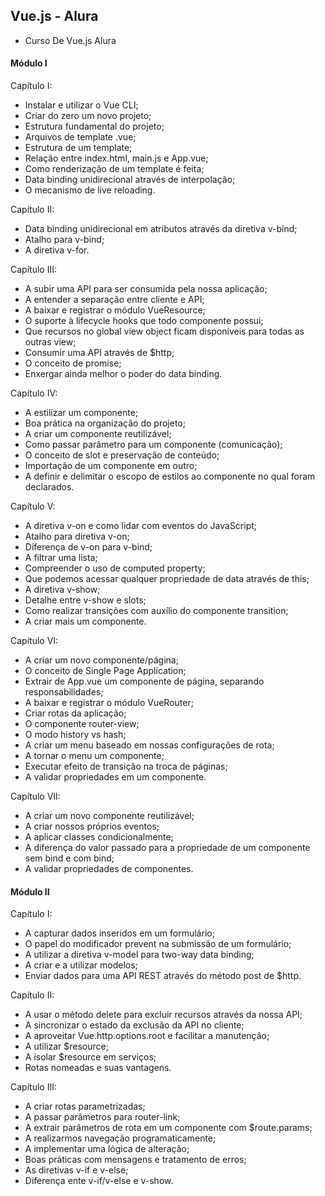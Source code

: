## Vue.js - Alura

- Curso De Vue.js Alura

#### Módulo I
<p>Capítulo I:</p>
    <ul>
        <li> Instalar e utilizar o Vue CLI; </li>
        <li> Criar do zero um novo projeto; </li>
        <li> Estrutura fundamental do projeto; </li>
        <li> Arquivos de template .vue; </li>
        <li> Estrutura de um template; </li>
        <li> Relação entre index.html, main.js e App.vue; </li>
        <li> Como renderização de um template é feita; </li>
        <li> Data binding unidirecional através de interpolação; </li>
        <li> O mecanismo de live reloading. </li>
    </ul>

<p>Capítulo II:</p>
    <ul>
        <li> Data binding unidirecional em atributos através da diretiva v-bind; </li>
        <li> Atalho para v-bind; </li>
        <li> A diretiva v-for. </li>
    </ul>

<p>Capítulo III:</p>
    <ul>
        <li> A subir uma API para ser consumida pela nossa aplicação; </li>
        <li> A entender a separação entre cliente e API; </li>
        <li> A baixar e registrar o módulo VueResource; </li>
        <li> O suporte à lifecycle hooks que todo componente possui; </li>
        <li> Que recursos no global view object ficam disponíveis para todas as outras view; </li>
        <li> Consumir uma API através de $http; </li>
        <li> O conceito de promise; </li>
        <li> Enxergar ainda melhor o poder do data binding. </li>
    </ul>

<p>Capítulo IV:</p>
    <ul>
        <li> A estilizar um componente; </li>
        <li> Boa prática na organização do projeto; </li>
        <li> A criar um componente reutilizável; </li>
        <li> Como passar parâmetro para um componente (comunicação); </li>
        <li> O conceito de slot e preservação de conteúdo; </li>
        <li> Importação de um componente em outro; </li>
        <li> A definir e delimitar o escopo de estilos ao componente no qual foram declarados. </li>  
    </ul>

<p>Capítulo V:</p>
    <ul>
        <li> A diretiva v-on e como lidar com eventos do JavaScript; </li>
        <li> Atalho para diretiva v-on; </li>
        <li> Diferença de v-on para v-bind; </li>
        <li> A filtrar uma lista; </li>
        <li> Compreender o uso de computed property; </li>
        <li> Que podemos acessar qualquer propriedade de data através de this; </li>
        <li> A diretiva v-show; </li>
        <li> Detalhe entre v-show e slots; </li>
        <li> Como realizar transições com auxílio do componente transition; </li>
        <li> A criar mais um componente. </li>
    </ul>

<p>Capítulo VI:</p>
    <ul>
        <li> A criar um novo componente/página; </li>
        <li> O conceito de Single Page Application; </li>
        <li> Extrair de App.vue um componente de página, separando responsabilidades; </li>
        <li> A baixar e registrar o módulo VueRouter; </li>
        <li> Criar rotas da aplicação; </li>
        <li> O componente router-view; </li>
        <li> O modo history vs hash; </li>
        <li> A criar um menu baseado em nossas configurações de rota; </li>
        <li> A tornar o menu um componente; </li>
        <li> Executar efeito de transição na troca de páginas; </li>
        <li> A validar propriedades em um componente.  </li>
    </ul>


<p>Capítulo VII:</p>
    <ul>
        <li> A criar um novo componente reutilizável; </li>
        <li> A criar nossos próprios eventos; </li>
        <li> A aplicar classes condicionalmente; </li>
        <li> A diferença do valor passado para a propriedade de um componente sem bind e com bind; </li>
        <li> A validar propriedades de componentes. </li>
    </ul>


#### Módulo II
<p>Capítulo I:</p>
    <ul>
        <li> A capturar dados inseridos em um formulário; </li>
        <li> O papel do modificador prevent na submissão de um formulário; </li>
        <li> A utilizar a diretiva v-model para two-way data binding; </li>
        <li> A criar e a utilizar modelos; </li>
        <li> Enviar dados para uma API REST através do método post de $http. </li>
    </ul>

<p>Capítulo II:</p>
    <ul>
        <li> A usar o método delete para excluir recursos através da nossa API; </li>
        <li> A sincronizar o estado da exclusão da API no cliente; </li>
        <li> A aproveitar Vue.http.options.root e facilitar a manutenção; </li>
        <li> A utilizar $resource; </li>
        <li> A isolar $resource em serviços; </li>
        <li> Rotas nomeadas e suas vantagens. </li>
    </ul>

<p>Capítulo III:</p>
    <ul>
        <li> A criar rotas parametrizadas; </li>
        <li> A passar parâmetros para router-link; </li>
        <li> A extrair parâmetros de rota em um componente com $route.params; </li>
        <li> A realizarmos navegação programaticamente; </li>
        <li> A implementar uma lógica de alteração; </li>
        <li> Boas práticas com mensagens e tratamento de erros; </li>
        <li> As diretivas v-if e v-else; </li>
        <li> Diferença ente v-if/v-else e v-show. </li>
    </ul>

